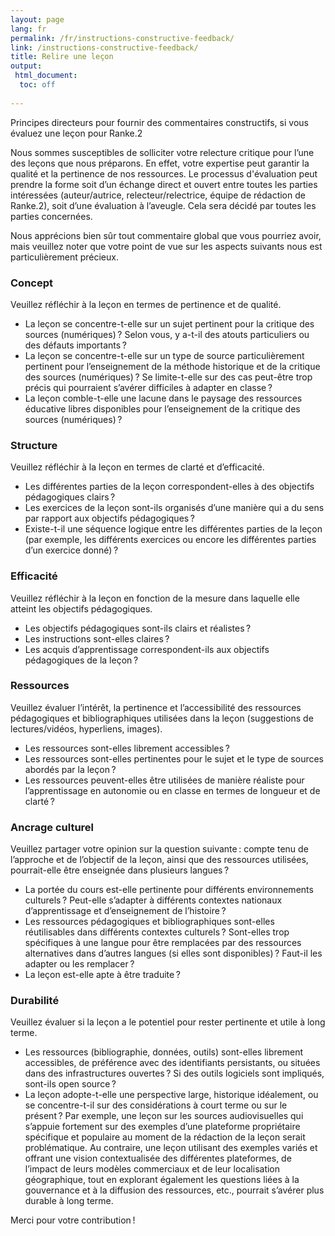 ```yaml
---
layout: page
lang: fr
permalink: /fr/instructions-constructive-feedback/
link: /instructions-constructive-feedback/ 
title: Relire une leçon
output: 
 html_document:
  toc: off
 
---
```

Principes directeurs pour fournir des commentaires constructifs, si vous évaluez une leçon pour Ranke.2  

<!-- more -->

Nous sommes susceptibles de solliciter votre relecture critique pour l’une des leçons que nous préparons. En effet, votre expertise peut garantir la qualité et la pertinence de nos ressources. Le processus d'évaluation peut prendre la forme soit d’un échange direct et ouvert entre toutes les parties intéressées (auteur/autrice, relecteur/relectrice, équipe de rédaction de Ranke.2), soit d’une évaluation à l’aveugle. Cela sera décidé par toutes les parties concernées.      

Nous apprécions bien sûr tout commentaire global que vous pourriez avoir, mais veuillez noter que votre point de vue sur les aspects suivants nous est particulièrement précieux. 

### Concept 
Veuillez réfléchir à la leçon en termes de pertinence et de qualité. 
* La leçon se concentre-t-elle sur un sujet pertinent pour la critique des sources (numériques)&#x202F;? Selon vous, y a-t-il des atouts particuliers ou des défauts importants&#x202F;? 
* La leçon se concentre-t-elle sur un type de source particulièrement pertinent pour l’enseignement de la méthode historique et de la critique des sources (numériques)&#x202F;? Se limite-t-elle sur des cas peut-être trop précis qui pourraient s’avérer difficiles à adapter en classe&#x202F;?     
* La leçon comble-t-elle une lacune dans le paysage des ressources éducative libres disponibles pour l’enseignement de la critique des sources (numériques)&#x202F;?

### Structure 
Veuillez réfléchir à la leçon en termes de clarté et d’efficacité. 
* Les différentes parties de la leçon correspondent-elles à des objectifs pédagogiques clairs&#x202F;? 
* Les exercices de la leçon sont-ils organisés d’une manière qui a du sens par rapport aux objectifs pédagogiques&#x202F;?
* Existe-t-il une séquence logique entre les différentes parties de la leçon (par exemple, les différents exercices ou encore les différentes parties d’un exercice donné)&#x202F;? 


### Efficacité
Veuillez réfléchir à la leçon en fonction de la mesure dans laquelle elle atteint les objectifs pédagogiques.  
* Les objectifs pédagogiques sont-ils clairs et réalistes&#x202F;?
* Les instructions sont-elles claires&#x202F;? 
* Les acquis d’apprentissage correspondent-ils aux objectifs pédagogiques de la leçon&#x202F;? 


### Ressources 
Veuillez évaluer l’intérêt, la pertinence et l’accessibilité des ressources pédagogiques et bibliographiques utilisées dans la leçon (suggestions de lectures/vidéos, hyperliens, images). 
* Les ressources sont-elles librement accessibles&#x202F;? 
* Les ressources sont-elles pertinentes pour le sujet et le type de sources abordés par la leçon&#x202F;? 
* Les ressources peuvent-elles être utilisées de manière réaliste pour l’apprentissage en autonomie ou en classe en termes de longueur et de clarté&#x202F;? 


### Ancrage culturel
Veuillez partager votre opinion sur la question suivante&#x202F;: compte tenu de l’approche et de l’objectif de la leçon, ainsi que des ressources utilisées, pourrait-elle être enseignée dans plusieurs langues&#x202F;?    
* La portée du cours est-elle pertinente pour différents environnements culturels&#x202F;? Peut-elle s’adapter à différents contextes nationaux d’apprentissage et d’enseignement de l’histoire&#x202F;?  
* Les ressources pédagogiques et bibliographiques sont-elles réutilisables dans différents contextes culturels&#x202F;? Sont-elles trop spécifiques à une langue pour être remplacées par des ressources alternatives dans d’autres langues (si elles sont disponibles)&#x202F;? Faut-il les adapter ou les remplacer&#x202F;? 
* La leçon est-elle apte à être traduite&#x202F;? 


### Durabilité 
Veuillez évaluer si la leçon a le potentiel pour rester pertinente et utile à long terme. 
* Les ressources (bibliographie, données, outils) sont-elles librement accessibles, de préférence avec des identifiants persistants, ou situées dans des infrastructures ouvertes&#x202F;? Si des outils logiciels sont impliqués, sont-ils open source&#x202F;? 
* La leçon adopte-t-elle une perspective large, historique idéalement, ou se concentre-t-il sur des considérations à court terme ou sur le présent&#x202F;? Par exemple, une leçon sur les sources audiovisuelles qui s’appuie fortement sur des exemples d’une plateforme propriétaire spécifique et populaire au moment de la rédaction de la leçon serait problématique. Au contraire, une leçon utilisant des exemples variés et offrant une vision contextualisée des différentes plateformes, de l’impact de leurs modèles commerciaux et de leur localisation géographique, tout en explorant également les questions liées à la gouvernance et à la diffusion des ressources, etc., pourrait s’avérer plus durable à long terme. 

Merci pour votre contribution&#x202F;!
